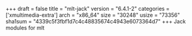 +++
draft = false
title = "mlt-jack"
version = "6.4.1-2"
categories = ['xmultimedia-extra']
arch = "x86_64"
size = "30248"
usize = "73356"
sha1sum = "4339c5f3fbf1d7c4c48835674c4943e6073364d7"
+++
Jack modules for mlt